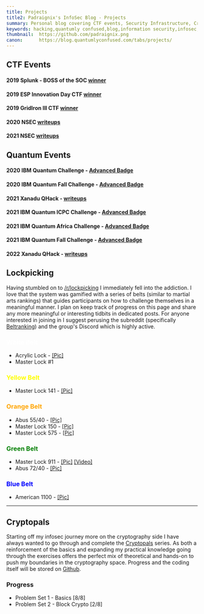 ```yaml
---
title: Projects
title2: Padraignix's InfoSec Blog - Projects
summary: Personal blog covering CTF events, Security Infrastructure, Cryptography, Emulator development, Quantum Technology and related adventures
keywords: hacking,quantumly confused,blog,information security,infosec,hackthebox,quantum computing,quantum technology,emulation,emulators,reverse engineering
thumbnail:  https://github.com/padraignix.png
canon:      https://blog.quantumlyconfused.com/tabs/projects/
---
```


## CTF Events

#### 2019 Splunk - BOSS of the SOC [winner](https://twitter.com/_PatrickDowning/status/1224873845468823552)
#### 2019 ESP Innovation Day CTF [winner](https://twitter.com/_PatrickDowning/status/1224873845468823552)
#### 2019 GridIron III CTF [winner](https://twitter.com/_PatrickDowning/status/1224873845468823552)
#### 2020 NSEC [writeups](https://blog.quantumlyconfused.com/tags/nsec2020/)
#### 2021 NSEC [writeups](https://blog.quantumlyconfused.com/tags/nsec2021/)

## Quantum Events

#### 2020 IBM Quantum Challenge - [Advanced Badge](https://www.credly.com/users/patrick-downing/badges)
#### 2020 IBM Quantum Fall Challenge - [Advanced Badge](https://www.credly.com/users/patrick-downing/badges)
#### 2021 Xanadu QHack - [writeups](https://blog.quantumlyconfused.com/quantum-computing/2021/02/27/xanadu-qhack-2021-circuit-training)
#### 2021 IBM Quantum ICPC Challenge - [Advanced Badge](https://www.credly.com/users/patrick-downing/badges)
#### 2021 IBM Quantum Africa Challenge - [Advanced Badge](https://www.credly.com/users/patrick-downing/badges)
#### 2021 IBM Quantum Fall Challenge - [Advanced Badge](https://www.credly.com/users/patrick-downing/badges)
#### 2022 Xanadu QHack - [writeups](https://blog.quantumlyconfused.com/quantum-computing/2022/03/06/xanadu-qhack2022/)

## Lockpicking

Having stumbled on to [/r/lockpicking](https://www.reddit.com/r/lockpicking/) I immediately fell into the addiction. I love that the system was gamified with a series of belts (similar to martial arts rankings) that guides participants on how to challenge themselves in a meaningful manner. I plan on keep track of progress on this page and share any more meaningful or interesting tidbits in dedicated posts. For anyone interested in joining in I suggest perusing the subreddit (specifically [Beltranking](https://www.reddit.com/r/lockpicking/wiki/beltranking)) and the group's Discord which is highly active.

### <span style="color:white">White Belt</span>

* Acrylic Lock - [[Pic]](https://imgur.com/F9ys4qa)
* Master Lock #1

### <span style="color:yellow">Yellow Belt</span>

* Master Lock 141 - [[Pic]](https://imgur.com/uW8jAjB)

### <span style="color:orange">Orange Belt</span>

* Abus 55/40 - [[Pic]](https://imgur.com/a/honG1Be)
* Master Lock 150 - [[Pic]](https://imgur.com/a/DQPzrBn)
* Master Lock 575 - [[Pic]](https://imgur.com/a/SH8z0gR)

### <span style="color:green">Green Belt</span>

* Master Lock 911 - [[Pic]](https://imgur.com/a/HCNsbDe) [[Video]](https://www.youtube.com/watch?v=KA-ZdU4hTFE)
* Abus 72/40 - [[Pic]](https://imgur.com/a/CtiHBIn)

### <span style="color:blue">Blue Belt</span>

* American 1100 - [[Pic]](https://imgur.com/a/4WPxr2w)

---

## Cryptopals

Starting off my infosec journey more on the cryptography side I have always wanted to go through and complete the [Cryptopals](https://cryptopals.com/) series. As both a reinforcement of the basics and expanding my practical knowledge going through the exercises offers the perfect mix of theoretical and hands-on to push my boundaries in the cryptography space. Progress and the coding itself will be stored on [Github](https://github.com/padraignix/cryptopals).

### Progress

* Problem Set 1 - Basics [8/8]
* Problem Set 2 - Block Crypto [2/8]
